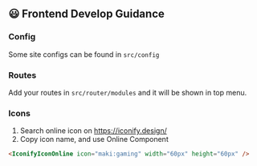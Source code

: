 ## 😃 Frontend Develop Guidance

### Config

Some site configs can be found in `src/config`

### Routes

Add your routes in `src/router/modules` and it will be shown in top menu.

### Icons

1. Search online icon on https://iconify.design/
2. Copy icon name, and use Online Component
  ```html
  <IconifyIconOnline icon="maki:gaming" width="60px" height="60px" />
  ```
